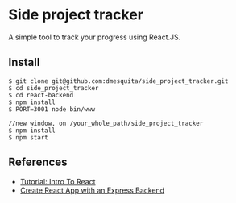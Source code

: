 # Side project tracker
A simple tool to track your progress using React.JS.

## Install
```
$ git clone git@github.com:dmesquita/side_project_tracker.git
$ cd side_project_tracker
$ cd react-backend
$ npm install
$ PORT=3001 node bin/www

//new window, on /your_whole_path/side_project_tracker
$ npm install
$ npm start
```

## References
* [Tutorial: Intro To React](https://facebook.github.io/react/tutorial/tutorial.html)
* [Create React App with an Express Backend](https://daveceddia.com/create-react-app-express-backend/)
